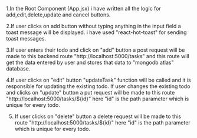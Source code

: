 1.In the Root Component (App.jsx) i have written all the logic for add,edit,delete,update and cancel buttons.

2.If user clicks on add button without typing anything in the input field a toast message will be displayed. i have used "react-hot-toast" for sending toast messages.

3.If user enters their todo and click on "add" button a post request will be made to this backend route
"http://localhost:5000/tasks" and this route will get the data entered by user and stores that data to "mongodb atlas" database.

4.If user clicks on "edit" button "updateTask" function will be called and it is responsible for updating the existing todo. If user changes the existing todo and clicks on "update" button a put request will be made to this route "http://localhost:5000/tasks/${id}" here "id" is the path parameter which is unique for every todo.

5. If user clicks on "delete" button a delete request will be made to this route "http://localhost:5000/tasks/${id}" here "id" is the path parameter which is unique for every todo.